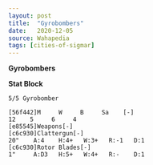 ```yaml
---
layout: post
title:  "Gyrobombers"
date:   2020-12-05
source: Wahapedia
tags: [cities-of-sigmar]
---
```


**Gyrobombers**

**Stat Block**
```
5/5 Gyrobomber
```

```
[56f442]M     W     B     Sa    [-]
12    5     6     4     
[e85545]Weapons[-]
[c6c930]Clattergun[-]
20"    A:4    H:4+   W:3+   R:-1   D:1   
[c6c930]Rotor Blades[-]
1"     A:D3   H:5+   W:4+   R:-    D:1   
```


